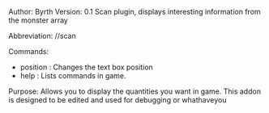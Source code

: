 Author: Byrth
Version: 0.1
Scan plugin, displays interesting information from the monster array

Abbreviation: //scan

Commands:
* position <x> <y> : Changes the text box position
* help : Lists commands in game.

Purpose:
Allows you to display the quantities you want in game. This addon is designed to be edited and used for debugging or whathaveyou

